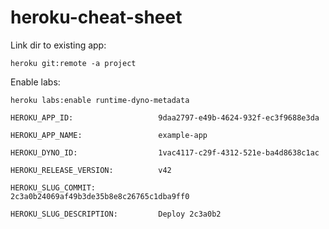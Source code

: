# heroku-cheat-sheet

Link dir to existing app:

`heroku git:remote -a project`

Enable labs:

`heroku labs:enable runtime-dyno-metadata`

`HEROKU_APP_ID:                   9daa2797-e49b-4624-932f-ec3f9688e3da`

`HEROKU_APP_NAME:                 example-app`

`HEROKU_DYNO_ID:                  1vac4117-c29f-4312-521e-ba4d8638c1ac`

`HEROKU_RELEASE_VERSION:          v42`

`HEROKU_SLUG_COMMIT:              2c3a0b24069af49b3de35b8e8c26765c1dba9ff0`

`HEROKU_SLUG_DESCRIPTION:         Deploy 2c3a0b2`

